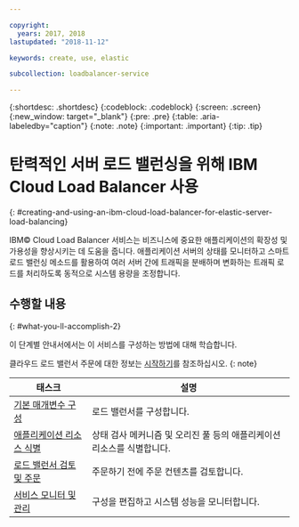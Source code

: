 ```yaml
---

copyright:
  years: 2017, 2018
lastupdated: "2018-11-12"

keywords: create, use, elastic

subcollection: loadbalancer-service

---
```


{:shortdesc: .shortdesc}
{:codeblock: .codeblock}
{:screen: .screen}
{:new_window: target="_blank"}
{:pre: .pre}
{:table: .aria-labeledby="caption"}
{:note: .note}
{:important: .important}
{:tip: .tip}

# 탄력적인 서버 로드 밸런싱을 위해 IBM Cloud Load Balancer 사용
{: #creating-and-using-an-ibm-cloud-load-balancer-for-elastic-server-load-balancing}

IBM© Cloud Load Balancer 서비스는 비즈니스에 중요한 애플리케이션의 확장성 및 가용성을 향상시키는 데 도움을 줍니다. 애플리케이션 서버의 상태를 모니터하고 스마트 로드 밸런싱 메소드를 활용하여 여러 서버 간에 트래픽을 분배하며 변화하는 트래픽 로드를 처리하도록 동적으로 시스템 용량을 조정합니다.

## 수행할 내용
{: #what-you-ll-accomplish-2}

이 단계별 안내서에서는 이 서비스를 구성하는 방법에 대해 학습합니다.   

클라우드 로드 밸런서 주문에 대한 정보는 [시작하기](/docs/infrastructure/loadbalancer-service?topic=loadbalancer-service-getting-started)를 참조하십시오.
{: note}

태스크  |설명
------------- | -------------
[기본 매개변수 구성](/docs/infrastructure/loadbalancer-service?topic=loadbalancer-service-configuring-ibm-cloud-load-balancer-parameters) |로드 밸런서를 구성합니다.
[애플리케이션 리소스 식별](/docs/infrastructure/loadbalancer-service?topic=loadbalancer-service-identifying-your-application-server-resources) |상태 검사 메커니즘 및 오리진 풀 등의 애플리케이션 리소스를 식별합니다.
[로드 밸런서 검토 및 주문](/docs/infrastructure/loadbalancer-service?topic=loadbalancer-service-review-and-place-your-order) |주문하기 전에 주문 컨텐츠를 검토합니다.
[서비스 모니터 및 관리](/docs/infrastructure/loadbalancer-service?topic=loadbalancer-service-monitoring-and-managing-your-service) |구성을 편집하고 시스템 성능을 모니터합니다.
